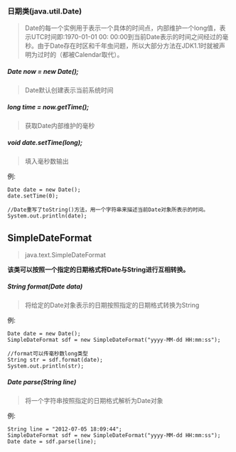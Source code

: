 ### 日期类(java.util.Date)

>Date的每一个实例用于表示一个具体的时间点，内部维护一个long值，表示UTC时间即:1970-01-01  00: 00:00到当前Date表示的时间之间经过的毫秒。由于Date存在时区和千年虫问题，所以大部分方法在JDK1.1时就被声明为过时的（都被Calendar取代）。

##### Date now = new Date();

>Date默认创建表示当前系统时间

##### long time = now.getTime();

>获取Date内部维护的毫秒

##### void date.setTime(long);

>填入毫秒数输出

例:
```
Date date = new Date();
date.setTime(0);

//Date重写了toString()方法，用一个字符串来描述当前Date对象所表示的时间。
System.out.println(date);
```

## SimpleDateFormat

>java.text.SimpleDateFormat

**该类可以按照一个指定的日期格式将Date与String进行互相转换。**

##### String format(Date data)

>将给定的Date对象表示的日期按照指定的日期格式转换为String

例:
```
Date date = new Date();
SimpleDateFormat sdf = new SimpleDateFormat("yyyy-MM-dd HH:mm:ss");

//format可以传毫秒数long类型
String str = sdf.format(date);
System.out.println(str);
```

##### Date parse(String line)

>将一个字符串按照指定的日期格式解析为Date对象

例:
```
String line = "2012-07-05 18:09:44";
SimpleDateFormat sdf = new SimpleDateFormat("yyyy-MM-dd HH:mm:ss");
Date date = sdf.parse(line);
```







